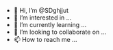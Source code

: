- 👋 Hi, I’m @SDghjjut
- 👀 I’m interested in ...
- 🌱 I’m currently learning ...
- 💞️ I’m looking to collaborate on ...
- 📫 How to reach me ...

<!---
SDghjjut/SDghjjut is a ✨ special ✨ repository because its `README.md` (this file) appears on your GitHub profile.
You can click the Preview link to take a look at your changes.
--->
